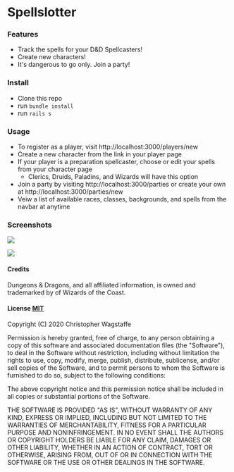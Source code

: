 # Spellslotter

### Features
* Track the spells for your D&D Spellcasters!
* Create new characters!
* It's dangerous to go only. Join a party! 

### Install
* Clone this repo
* run ```bundle install```
* run ```rails s```

### Usage
* To register as a player, visit http://localhost:3000/players/new
* Create a new character from the link in your player page
* If your player is a preparation spellcaster, choose or edit your spells from your character page
  * Clerics, Druids, Paladins, and Wizards will have this option
* Join a party by visiting http://localhost:3000/parties or create your own at http://localhost:3000/parties/new
* Veiw a list of available races, classes, backgrounds, and spells from the navbar at anytime

### Screenshots
![](images/)

![](images/)

#### Credits
Dungeons & Dragons, and all affiliated information, is owned and trademarked by of Wizards of the Coast.

#### License [MIT](https://en.wikipedia.org/wiki/MIT_License)

Copyright (C) 2020 Christopher Wagstaffe

Permission is hereby granted, free of charge, to any person obtaining a copy
of this software and associated documentation files (the "Software"), to deal
in the Software without restriction, including without limitation the rights
to use, copy, modify, merge, publish, distribute, sublicense, and/or sell
copies of the Software, and to permit persons to whom the Software is
furnished to do so, subject to the following conditions:

The above copyright notice and this permission notice shall be included in all
copies or substantial portions of the Software.

THE SOFTWARE IS PROVIDED "AS IS", WITHOUT WARRANTY OF ANY KIND, EXPRESS OR
IMPLIED, INCLUDING BUT NOT LIMITED TO THE WARRANTIES OF MERCHANTABILITY,
FITNESS FOR A PARTICULAR PURPOSE AND NONINFRINGEMENT. IN NO EVENT SHALL THE
AUTHORS OR COPYRIGHT HOLDERS BE LIABLE FOR ANY CLAIM, DAMAGES OR OTHER
LIABILITY, WHETHER IN AN ACTION OF CONTRACT, TORT OR OTHERWISE, ARISING FROM,
OUT OF OR IN CONNECTION WITH THE SOFTWARE OR THE USE OR OTHER DEALINGS IN THE
SOFTWARE.
